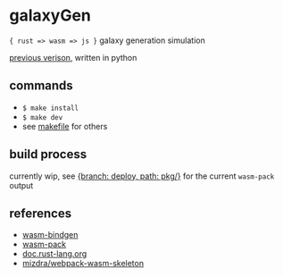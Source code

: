 # galaxyGen

`{ rust => wasm => js }` galaxy generation simulation

[previous verison](https://github.com/lynncyrin/galaxySim), written in python

## commands

- `$ make install`
- `$ make dev`
- see [makefile](makefile) for others

## build process

currently wip, see [{branch: deploy, path: pkg/}](https://github.com/lynncyrin/galaxy-gen/tree/deploy/pkg) for the current `wasm-pack` output

## references

- [wasm-bindgen](https://github.com/rustwasm/wasm-bindgen)
- [wasm-pack](https://github.com/ashleygwilliams/wasm-pack)
- [doc.rust-lang.org](https://doc.rust-lang.org/book/second-edition/)
- [mizdra/webpack-wasm-skeleton](https://github.com/mizdra/webpack-wasm-skeleton)
